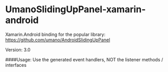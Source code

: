 # UmanoSlidingUpPanel-xamarin-android
Xamarin.Android binding for the popular library: https://github.com/umano/AndroidSlidingUpPanel

Version: 3.0

####Usage:
Use the generated event handlers, NOT the listener methods / interfaces
